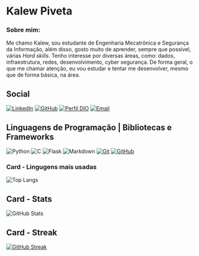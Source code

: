 # **Kalew Piveta**
### **Sobre mim:**

Me chamo Kalew, sou estudante de Engenharia Mecatrônica e Segurança da Informação, além disso, gosto muito de aprender, sempre que possível, várias *Hard skills*. Tenho interesse por diversas áreas, como: dados, infraestrutura, redes, desenvolvimento, cyber segurança. De forma geral, o que me chamar atenção, eu vou estudar e tentar me desenvolver, mesmo que de forma básica, na área.

## **Social**
[![LinkedIn](https://img.shields.io/badge/LinkedIn-000?style=for-the-badge&logo=linkedin&logoColor=0E76A8)](https://www.linkedin.com/in/kalew-piveta/)
[![GitHub](https://img.shields.io/badge/github-%23121011.svg?style=for-the-badge&logo=github&logoColor=white)](https://github.com/Kalew-piveta)
[![Perfil DIO](https://img.shields.io/badge/-Meu%20Perfil%20na%20DIO-30A3DC?style=for-the-badge)](https://web.dio.me/users/kalew1310)
[![Email](https://img.shields.io/badge/Gmail-000?style=for-the-badge&logo=gmail&logoColor=orange)](kalew1310@gmail.com)

## **Linguagens de Programação | Bibliotecas e Frameworks**

![Python](https://img.shields.io/badge/Python-000?style=for-the-badge&logo=python)
![C](https://img.shields.io/badge/C-000?style=for-the-badge&logo=c)
![Flask](https://img.shields.io/badge/Flask-000?style=for-the-badge&logo=Flask&logoColor=C3002F)
![Markdown](https://img.shields.io/badge/Markdown-000?style=for-the-badge&logo=markdown)
[![Git](https://img.shields.io/badge/Git-000?style=for-the-badge&logo=git&logoColor=E94D5F)](https://git-scm.com/doc) 
[![GitHub](https://img.shields.io/badge/GitHub-000?style=for-the-badge&logo=github&logoColor=30A3DC)](https://docs.github.com/)



### **Card - Lingugens mais usadas**

![Top Langs](https://github-readme-stats-git-masterrstaa-rickstaa.vercel.app/api/top-langs/?username=Kalew-piveta&layout=compact&bg_color=000&border_color=30A3DC&title_color=E94D5F&text_color=FFF)

## **Card - Stats**

![GitHub Stats](https://github-readme-stats.vercel.app/api?username=Kalew-piveta&theme=transparent&bg_color=000&border_color=30A3DC&show_icons=true&icon_color=30A3DC&title_color=E94D5F&text_color=FFF)

## **Card - Streak**

[![GitHub Streak](https://streak-stats.demolab.com/?user=Kalew-piveta&theme=bear&background=000&border=30A3DC&dates=FFF)](https://git.io/streak-stats)
